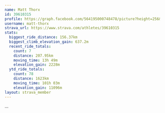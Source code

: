 ```yaml
---
name: Matt Thorx
id: 39610315
profile: https://graph.facebook.com/564195000748478/picture?height=256&width=256
username: matt-thorx
strava_url: https://www.strava.com/athletes/39610315
stats:
  biggest_ride_distance: 156.37km
  biggest_climb_elevation_gain: 637.2m
  recent_ride_totals:
    count: 7
    distance: 207.95km
    moving_time: 13h 49m
    elevation_gain: 2228m
  ytd_ride_totals:
    count: 78
    distance: 1623km
    moving_time: 101h 03m
    elevation_gain: 11096m
layout: strava_member
--- 
```

...
